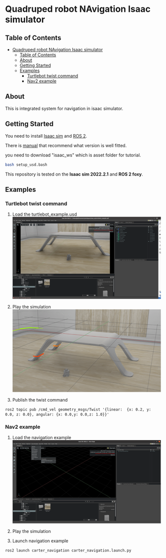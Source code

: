 # Quadruped robot NAvigation Isaac simulator

## Table of Contents

-   [Quadruped robot NAvigation Isaac simulator](#quadruped-robot-navigation-isaac-simulator)
    -   [Table of Contents](#table-of-contents)
    -   [About ](#about-)
    -   [Getting Started ](#getting-started-)
    -   [Examples ](#examples-)
        -   [Turtlebot twist command](#turtlebot-twist-command)
        -   [Nav2 example](#nav2-example)

## About <a name = "about"></a>

This is integrated system for navigation in isaac simulator.

## Getting Started <a name = "getting_started"></a>

You need to install [Isaac sim](https://docs.omniverse.nvidia.com/isaacsim/2022.2.1/install_workstation.html) and [ROS 2](https://docs.ros.org/en/foxy/Installation/Ubuntu-Install-Debians.html).

There is [manual](https://docs.omniverse.nvidia.com/isaacsim/2022.2.1/install_ros.html) that recommend what version is well fitted.

you need to download "isaac_ws" which is asset folder for tutorial.

```bash
bash setup_usd.bash
```

This repository is tested on the **Isaac sim 2022.2.1** and **ROS 2 foxy**.

## Examples <a name = "examples"></a>

### Turtlebot twist command

1. Load the turtlebot_example.usd
   ![Alt text](Asset/01.turtlebot_spawn.png)

2. Play the simulation
   ![Alt text](Asset/02.turtlebot_play.png)

3. Publish the twist command

```
ros2 topic pub /cmd_vel geometry_msgs/Twist '{linear:  {x: 0.2, y: 0.0, z: 0.0}, angular: {x: 0.0,y: 0.0,z: 1.0}}'
```

### Nav2 example

1. Load the navigation example
   ![Alt text](Asset/03.%20nav2_example.png)

1. Play the simulation

1. Launch navigation example

```
ros2 launch carter_navigation carter_navigation.launch.py
```
